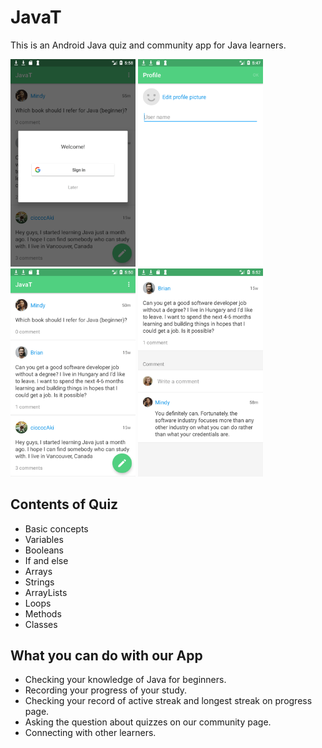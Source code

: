 # JavaT
This is an Android Java quiz and community app for Java learners.

<img src="./images/Screenshot_1510616774.png" width="200px"> <img src="./images/Screenshot_1510616138.png" width="200px">  <img src="./images/Screenshot_1510616279.png" width="200px">  <img src="./images/Screenshot_1510616412.png" width="200px">  

## Contents of Quiz
- Basic concepts
- Variables
- Booleans
- If and else
- Arrays
- Strings
- ArrayLists
- Loops
- Methods
- Classes

## What you can do with our App
- Checking your knowledge of Java for beginners.
- Recording your progress of your study.
- Checking your record of active streak and longest streak on progress page.
- Asking the question about quizzes on our community page.
- Connecting with other learners.
